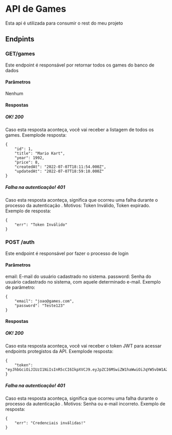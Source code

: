 # API de Games
Esta api é utilizada para consumir o rest do meu projeto

## Endpints
### GET/games
Este endpoint é responsável por retornar todos os games do banco de dados
#### Parâmetros
Nenhum
#### Respostas
##### OK! 200
Caso esta resposta aconteça, você vai receber a listagem de todos os games.
Exemplode resposta:
```
{
    "id": 1,
    "title": "Mario Kart",
    "year": 1992,
    "price": 8,
    "createdAt": "2022-07-07T18:11:54.000Z",
    "updatedAt": "2022-07-07T18:59:10.000Z"
}
```
##### Falha na autenticação! 401
Caso esta resposta aconteça, significa que ocorreu uma falha durante o processo da autenticação . Motivos: Token Inválido, Token expirado.
Exemplo de resposta:
```
{
    "err": "Token Inválido"
}
```

### POST /auth
Este endpoint é responsável por fazer o processo de login
#### Parâmetros
email: E-mail do usuário cadastrado no sistema.
password: Senha do usuário cadastrado no sistema, com aquele determinado e-mail.
Exemplo de parâmetro:
```
{
    "email": "joao@games.com",
    "password": "Teste123"
}
```

#### Respostas
##### OK! 200
Caso esta resposta aconteça, você vai receber o token JWT para acessar endpoints protegistos da API.
Exemplode resposta:
```
{
    "token": "eyJhbGciOiJIUzI1NiIsInR5cCI6IkpXVCJ9.eyJpZCI6MSwiZW1haWwiOiJqYW5vbW1AZ21haWwuY29tIiwiaWF0IjoxNjU3MjkxOTUzLCJleHAiOjE2NTc0NjQ3NTN9.0eLbVtgHcDs6UrOana4nK64xsplnYxJVGTp3v7_1uQg"
}
```
##### Falha na autenticação! 401
Caso esta resposta aconteça, significa que ocorreu uma falha durante o processo da autenticação . Motivos: Senha ou e-mail incorreto.
Exemplo de resposta:
```
{
    "err": "Credenciais inválidas!"
}
```
